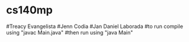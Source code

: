 # cs140mp
#Treacy Evangelista
#Jenn Codia
#Jan Daniel Laborada
#to run compile using "javac Main.java"
#then run using "java Main"
